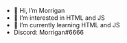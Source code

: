 - 👋 Hi, I’m Morrigan
- 👀 I’m interested in HTML and JS
- 🌱 I’m currently learning HTML and JS
- Discord: Morrigan#6666

<!---
Morrigan0711/Morrigan0711 is a ✨ special ✨ repository because its `README.md` (this file) appears on your GitHub profile.
You can click the Preview link to take a look at your changes.
--->
